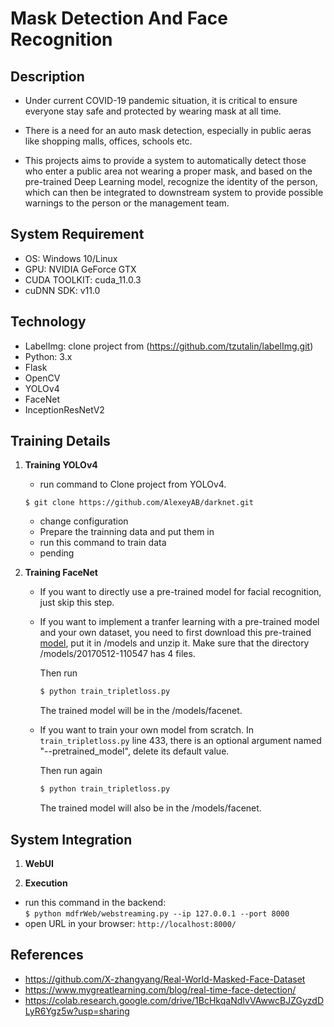 # Mask Detection And Face Recognition

## Description
* Under current COVID-19 pandemic situation, it is critical to ensure everyone stay safe and protected by wearing mask at all time. 
* There is a need for an auto mask detection, especially in public aeras like shopping malls, offices, schools etc.

* This projects aims to provide a system to automatically detect those who enter a public area not wearing a proper mask, and based on the pre-trained Deep Learning model, recognize the identity of the person, which can then be integrated to downstream system to provide possible warnings to the person or the management team.

## System Requirement
* OS: Windows 10/Linux
* GPU: NVIDIA GeForce GTX
* CUDA TOOLKIT: cuda_11.0.3
* cuDNN SDK: v11.0

## Technology
* LabelImg: clone project from (https://github.com/tzutalin/labelImg.git)
* Python: 3.x
* Flask
* OpenCV
* YOLOv4
* FaceNet
* InceptionResNetV2

## Training Details

1. **Training YOLOv4**
      * run command to Clone project from YOLOv4.
      ```
      $ git clone https://github.com/AlexeyAB/darknet.git
      ```
      * change configuration
      * Prepare the trainning data and put them in
      * run this command to train data
      * pending

2. **Training FaceNet**
     * If you want to directly use a pre-trained model for facial recognition, just skip this step.
     * If you want to implement a tranfer learning with a pre-trained model and your own dataset, you need to first download this pre-trained [model](https://drive.google.com/file/d/0B5MzpY9kBtDVZ2RpVDYwWmxoSUk/edit), put it in /models and unzip it. Make sure that the directory /models/20170512-110547 has 4 files.
       
       Then run
       ```bash
       $ python train_tripletloss.py
       ```
     
       The trained model will be in the /models/facenet.
     
     * If you want to train your own model from scratch. In ```train_tripletloss.py``` line 433, there is an optional argument named "--pretrained_model", delete its default value.
     
       Then run again 
       ```bash
       $ python train_tripletloss.py
       ```
     
       The trained model will also be in the /models/facenet.


## System Integration
1. **WebUI**

2. **Execution** 
* run this command in the backend:  
       ```
       $ python mdfrWeb/webstreaming.py --ip 127.0.0.1 --port 8000
       ```
* open URL in your browser:
       ```
       http://localhost:8000/
       ```
## References

* https://github.com/X-zhangyang/Real-World-Masked-Face-Dataset
* https://www.mygreatlearning.com/blog/real-time-face-detection/
* https://colab.research.google.com/drive/1BcHkqaNdIvVAwwcBJZGyzdDLyR6Ygz5w?usp=sharing


